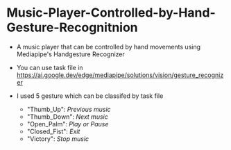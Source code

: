 # Music-Player-Controlled-by-Hand-Gesture-Recognitnion

* A music player that can be controlled by hand movements using Mediapipe's Handgesture Recognizer
* You can use task file in https://ai.google.dev/edge/mediapipe/solutions/vision/gesture_recognizer
* I used 5 gesture which can be classifed by task file
 
  - "Thumb_Up": *Previous music*
  - "Thumb_Down": *Next music*
  - "Open_Palm": *Play or Pause*
  - "Closed_Fist": *Exit*
  - "Victory": *Stop music*
